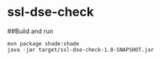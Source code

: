 # ssl-dse-check

##Build and run

    mvn package shade:shade
    java -jar target/ssl-dse-check-1.0-SNAPSHOT.jar
